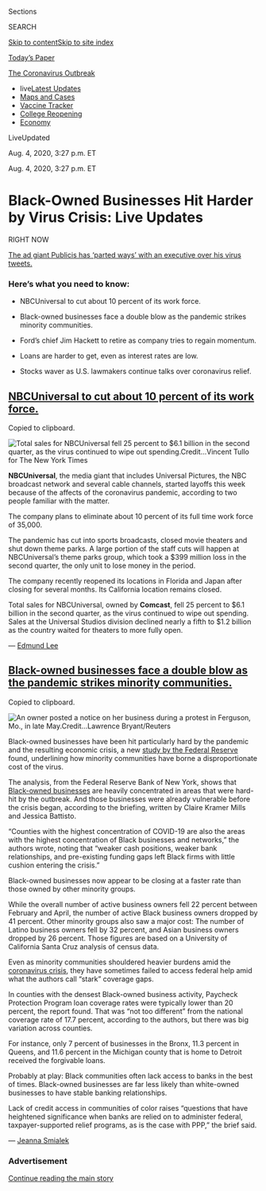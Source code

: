 <div id="app">

<div>

<div>

<div>

<div class="NYTAppHideMasthead css-ri3gv3 e1suatyy0">

<div class="section css-ui9rw0 e1suatyy2">

<div class="css-eph4ug er09x8g0">

<div class="css-6n7j50">

</div>

<span class="css-1dv1kvn">Sections</span>

<div class="css-10488qs">

<span class="css-1dv1kvn">SEARCH</span>

</div>

[Skip to content](#site-content)[Skip to site
index](#site-index)

</div>

<div class="css-10698na e1huz5gh0">

</div>

</div>

<div id="masthead-bar-one" class="section hasLinks css-15hmgas e1csuq9d3">

<div class="css-uqyvli e1csuq9d0">

</div>

<div class="css-1uqjmks e1csuq9d1">

</div>

<div class="css-9e9ivx">

[](https://myaccount.nytimes.com/auth/login?response_type=cookie&client_id=vi)

</div>

<div class="css-1bvtpon e1csuq9d2">

[Today’s
Paper](https://www.nytimes.com/section/todayspaper)

</div>

</div>

</div>

</div>

<div data-aria-hidden="false">

<div id="site-content" data-role="main">

<div class="css-15bl40j">

<div id="styln-prism-menu-1592847958612" class="section interactive-content interactive-size-medium css-1ufzkuw" data-id="100000007203936">

<div class="css-17ih8de interactive-body" data-sourceid="100000007203936">

<div id="scroll-container" class="css-1gj85ro">

[<span class="styln-title-wrap"><span class="css-1pje3qr">The
Coronavirus</span><span class="css-1pje3qr">
Outbreak</span></span>](https://www.nytimes.com/news-event/coronavirus)

  - <span class="css-kqxiym" data-emphasize="true">live</span>[Latest
    Updates](https://www.nytimes.com/2020/08/04/world/coronavirus-cases.html)
  - [Maps and
    Cases](https://www.nytimes.com/interactive/2020/us/coronavirus-us-cases.html)
  - [Vaccine
    Tracker](https://www.nytimes.com/interactive/2020/science/coronavirus-vaccine-tracker.html)
  - [College
    Reopening](https://www.nytimes.com/2020/08/02/us/covid-college-reopening.html)
  - [Economy](https://www.nytimes.com/live/2020/08/04/business/stock-market-today-coronavirus)

</div>

</div>

</div>

</div>

<div class="css-mj09ha">

<span><span class="css-bwjyn0">Live</span><span class="css-vxcmzt"><span>Updated </span></span></span>

<div class="css-ki347z">

<span class="css-1656jku">Aug. 4, 2020, 3:27 p.m.
ET</span><span class="css-xwx5dt"></span>

</div>

<span class="css-1dv1kvn" data-aria-live="polite">Aug. 4, 2020, 3:27
p.m.
ET</span>

</div>

<div class="css-ftdtgk">

<div class="css-1vkm6nb ehdk2mb0">

# Black-Owned Businesses Hit Harder by Virus Crisis: Live Updates

</div>

<div style="max-width:100%;margin:0 auto">

<div class="css-17dprlf" data-id="100000007018136" data-slug="us-live-markets-in-article-no-chart" style="max-width:600px">

</div>

</div>

</div>

<div class="css-1qxhp4n">

<div class="css-192lewg e1oheyly0">

RIGHT NOW

[<span>The ad giant Publicis has ‘parted ways’ with an executive over
his virus
tweets.</span>](#the-ad-giant-publicis-has-parted-ways-with-an-executive-over-his-virus-tweets)

</div>

</div>

<div id="feed-top" class="css-7pw99z">

</div>

### Here’s what you need to know:

  - [](#nbcuniversal-to-cut-about-10-percent-of-its-work-force)
    
    <span>NBCUniversal to cut about 10 percent of its work
    force.</span>

  - [](#black-owned-businesses-face-a-double-blow-as-the-pandemic-strikes-minority-communities)
    
    <span>Black-owned businesses face a double blow as the pandemic
    strikes minority
    communities.</span>

  - [](#fords-chief-jim-hackett-to-retire-as-company-tries-to-regain-momentum)
    
    <span>Ford’s chief Jim Hackett to retire as company tries to regain
    momentum.</span>

  - [](#loans-are-harder-to-get-even-as-interest-rates-are-low)
    
    <span>Loans are harder to get, even as interest rates are
    low.</span>

  - [](#stocks-waver-as-us-lawmakers-continue-talks-over-coronavirus-relief)
    
    <span>Stocks waver as U.S. lawmakers continue talks over coronavirus
    relief.</span>

<div class="live-blog-post css-10d3q4a" data-test-id="live-blog-post" data-source-id="100000007272340">

<div id="nbcuniversal-to-cut-about-10-percent-of-its-work-force" class="css-608m5d">

</div>

<div class="css-j3uhc5">

<div class="css-bd1680">

## [NBCUniversal to cut about 10 percent of its work force.](#nbcuniversal-to-cut-about-10-percent-of-its-work-force)

<span class="css-uj8f8v" data-aria-live="polite">Copied to
clipboard.</span>

</div>

</div>

<div class="css-79elbk" data-testid="photoviewer-wrapper">

<div class="css-z3e15g" data-testid="photoviewer-wrapper-hidden">

</div>

<div class="css-1a48zt4 ehw59r15" data-testid="photoviewer-children">

![<span class="css-16f3y1r e13ogyst0" data-aria-hidden="true">Total
sales for NBCUniversal fell 25 percent to $6.1 billion in the second
quarter, as the virus continued to wipe out
spending.</span><span class="css-cnj6d5 e1z0qqy90" itemprop="copyrightHolder"><span class="css-1ly73wi e1tej78p0">Credit...</span><span><span>Vincent
Tullo for The New York
Times</span></span></span>](https://static01.nyt.com/images/2020/08/04/business/04-markets-brf-nbc/merlin_171541782_e88614f8-e41a-4ba6-b436-5ba2b74f6824-articleLarge.jpg?quality=75&auto=webp&disable=upscale)

</div>

</div>

**NBCUniversal**, the media giant that includes Universal Pictures, the
NBC broadcast network and several cable channels, started layoffs this
week because of the affects of the coronavirus pandemic, according to
two people familiar with the matter.

The company plans to eliminate about 10 percent of its full time work
force of 35,000.

The pandemic has cut into sports broadcasts, closed movie theaters and
shut down theme parks. A large portion of the staff cuts will happen at
NBCUniversal’s theme parks group, which took a $399 million loss in the
second quarter, the only unit to lose money in the period.

The company recently reopened its locations in Florida and Japan after
closing for several months. Its California location remains closed.

Total sales for NBCUniversal, owned by **Comcast**, fell 25 percent to
$6.1 billion in the second quarter, as the virus continued to wipe out
spending. Sales at the Universal Studios division declined nearly a
fifth to $1.2 billion as the country waited for theaters to more fully
open.

<div class="css-j3uhc5">

— [<span class="css-1baulvz last-byline" itemprop="name">Edmund
Lee</span>](https://www.nytimes.com/by/edmund-lee)

</div>

</div>

<div class="live-blog-post css-10d3q4a" data-test-id="live-blog-post" data-source-id="100000007271842">

<div id="black-owned-businesses-face-a-double-blow-as-the-pandemic-strikes-minority-communities" class="css-608m5d">

</div>

<div class="css-j3uhc5">

<div class="css-bd1680">

## [Black-owned businesses face a double blow as the pandemic strikes minority communities.](#black-owned-businesses-face-a-double-blow-as-the-pandemic-strikes-minority-communities)

<span class="css-uj8f8v" data-aria-live="polite">Copied to
clipboard.</span>

</div>

</div>

<div class="css-79elbk" data-testid="photoviewer-wrapper">

<div class="css-z3e15g" data-testid="photoviewer-wrapper-hidden">

</div>

<div class="css-1a48zt4 ehw59r15" data-testid="photoviewer-children">

![<span class="css-16f3y1r e13ogyst0" data-aria-hidden="true">An owner
posted a notice on her business during a protest in Ferguson, Mo., in
late
May.</span><span class="css-cnj6d5 e1z0qqy90" itemprop="copyrightHolder"><span class="css-1ly73wi e1tej78p0">Credit...</span><span><span>Lawrence
Bryant/Reuters</span></span></span>](https://static01.nyt.com/images/2020/08/04/business/04-markets-brf-fedsurvey/04-markets-brf-fedsurvey-articleLarge.jpg?quality=75&auto=webp&disable=upscale)

</div>

</div>

Black-owned businesses have been hit particularly hard by the pandemic
and the resulting economic crisis, a new [study by the Federal
Reserve](https://www.newyorkfed.org/smallbusiness/small-business-credit-survey-2020)
found, underlining how minority communities have borne a
disproportionate cost of the virus.

The analysis, from the Federal Reserve Bank of New York, shows that
[Black-owned
businesses](https://www.nytimes.com/interactive/2020/06/18/us/coronavirus-black-owned-small-business.html)
are heavily concentrated in areas that were hard-hit by the outbreak.
And those businesses were already vulnerable before the crisis began,
according to the briefing, written by Claire Kramer Mills and Jessica
Battisto.

“Counties with the highest concentration of COVID-19 are also the areas
with the highest concentration of Black businesses and networks,” the
authors wrote, noting that “weaker cash positions, weaker bank
relationships, and pre-existing funding gaps left Black firms with
little cushion entering the crisis.”

Black-owned businesses now appear to be closing at a faster rate than
those owned by other minority groups.

While the overall number of active business owners fell 22 percent
between February and April, the number of active Black business owners
dropped by 41 percent. Other minority groups also saw a major cost: The
number of Latino business owners fell by 32 percent, and Asian business
owners dropped by 26 percent. Those figures are based on a University of
California Santa Cruz analysis of census data.

Even as minority communities shouldered heavier burdens amid the
[coronavirus
crisis](https://www.nytimes.com/2020/04/07/us/coronavirus-race.html),
they have sometimes failed to access federal help amid what the authors
call “stark” coverage gaps.

In counties with the densest Black-owned business activity, Paycheck
Protection Program loan coverage rates were typically lower than 20
percent, the report found. That was “not too different” from the
national coverage rate of 17.7 percent, according to the authors, but
there was big variation across counties.

For instance, only 7 percent of businesses in the Bronx, 11.3 percent in
Queens, and 11.6 percent in the Michigan county that is home to Detroit
received the forgivable loans.

Probably at play: Black communities often lack access to banks in the
best of times. Black-owned businesses are far less likely than
white-owned businesses to have stable banking relationships.

Lack of credit access in communities of color raises “questions that
have heightened significance when banks are relied on to administer
federal, taxpayer-supported relief programs, as is the case with PPP,”
the brief said.

<div class="css-j3uhc5">

— [<span class="css-1baulvz last-byline" itemprop="name">Jeanna
Smialek</span>](https://www.nytimes.com/by/jeanna-smialek)

</div>

</div>

<div id="ad-0" class="css-1pmeh62">

<div class="css-142l3g4">

### Advertisement

[Continue reading the main
story](#after-dfp-ad-mid1)

<div id="dfp-ad-mid1" class="ad dfp-ad-mid1-wrapper" style="text-align:center;height:100%;display:block">

</div>

<div id="after-dfp-ad-mid1">

</div>

</div>

</div>

<div class="live-blog-post css-10d3q4a" data-test-id="live-blog-post" data-source-id="100000007272561">

<div id="the-ad-giant-publicis-has-parted-ways-with-an-executive-over-his-virus-tweets" class="css-608m5d">

</div>

<div class="css-j3uhc5">

<div class="css-bd1680">

## [The ad giant Publicis has ‘parted ways’ with an executive over his virus tweets.](#the-ad-giant-publicis-has-parted-ways-with-an-executive-over-his-virus-tweets)

<span class="css-uj8f8v" data-aria-live="polite">Copied to
clipboard.</span>

</div>

</div>

The ad giant **Publicis Groupe** cut ties on Tuesday with an executive
over his Twitter posts about the coronavirus pandemic.

Tom Goodwin, who became the company’s head of futures and insight in
January,
[posted](https://twitter.com/tomfgoodwin/status/1289981216335073280?s=20)
over the weekend that he found “the total obsession with Covid deaths
over all other deaths entirely gruesome. 7,500 Americans die every day
but only the ones with this precise new Virus matter.”

The post, like [several
others](https://twitter.com/tomfgoodwin/status/1251848439035502592?s=20)
about [the
crisis](https://twitter.com/tomfgoodwin/status/1236483014277894144?s=20)
in recent months, incited outrage from many in the advertising industry.
On Sunday, Tom Morton, the U.S. chief strategy officer of R/GA, urged
Mr. Goodwin [to stop
posting](https://twitter.com/tommorton/status/1289992807038332928?s=20):
“Please no more clickbait contrarianism. You’re better than this.” Mr.
Goodwin hit back with a [expletive-laced
response](https://twitter.com/tomfgoodwin/status/1289995369313497090?s=20),
telling Mr. Morton to “[get off your lofty
perch](https://twitter.com/tomfgoodwin/status/1289994688275988481?s=20)”
and mocking his “sourdough baking home-schooling.”

Publicis “parted ways” with Mr. Goodwin because his actions on social
media “do not meet the standard of conduct we expect of our company’s
employees and were not aligned with our values,” the advertising firm
said in a statement first reported by the trade publication
[AdWeek](https://www.adweek.com/agencies/after-coronavirus-tweets-tom-goodwin-is-out-at-publicis-groupe/).

Mr. Goodwin did not immediately respond to a request for comment, but
seemed to address the uproar by [posting on
Monday](https://twitter.com/tomfgoodwin/status/1290340999672332291) that
“in the free thinking world of 2020 we are only ‘allowed’ to have
perfectly aligned “genuine concerns,” while adding that it was “time to
repeat that I’m [not a voice of
Publicis](https://twitter.com/tomfgoodwin/status/1290325449529274370?s=20).”

<div class="css-j3uhc5">

— [<span class="css-1baulvz last-byline" itemprop="name">Tiffany
Hsu</span>](https://www.nytimes.com/by/tiffany-hsu)

</div>

</div>

<div class="live-blog-post css-10d3q4a" data-test-id="live-blog-post" data-source-id="100000007271727">

<div id="fords-chief-jim-hackett-to-retire-as-company-tries-to-regain-momentum" class="css-608m5d">

</div>

<div class="css-j3uhc5">

<div class="css-bd1680">

## [Ford’s chief Jim Hackett to retire as company tries to regain momentum.](#fords-chief-jim-hackett-to-retire-as-company-tries-to-regain-momentum)

<span class="css-uj8f8v" data-aria-live="polite">Copied to
clipboard.</span>

</div>

</div>

<div class="css-79elbk" data-testid="photoviewer-wrapper">

<div class="css-z3e15g" data-testid="photoviewer-wrapper-hidden">

</div>

<div class="css-1a48zt4 ehw59r15" data-testid="photoviewer-children">

![<span class="css-16f3y1r e13ogyst0" data-aria-hidden="true">Jim
Hackett, outgoing Ford C.E.O., is credited with eliminating money-losing
cars from the company’s North American
lineup.</span><span class="css-cnj6d5 e1z0qqy90" itemprop="copyrightHolder"><span class="css-1ly73wi e1tej78p0">Credit...</span><span><span>Michael
Noble Jr. for The New York
Times</span></span></span>](https://static01.nyt.com/images/2020/08/04/business/04-markets-brf-ford/04-markets-brf-ford-articleLarge.jpg?quality=75&auto=webp&disable=upscale)

</div>

</div>

**Ford Motor** said its chief executive, Jim Hackett, will retire on
Oct. 1, ending a three-year run in which the automaker has worked with
mixed results to streamline its operations and focus its business on
electric cars, trucks and sport-utility vehicles.

Mr. Hackett, 65, will be succeeded by James D. Farley Jr., who had been
named chief operating officer in February.

“I am very grateful to Jim Hackett for all he has done to modernize Ford
and prepare us to compete and win in the future,” said William Clay Ford
Jr., Ford’s executive chairman. The company, he added, is becoming “much
more nimble.”

Mr. Hackett, a former chief executive of **Steelcase**, an office
furniture manufacturer that is much smaller and less complex, was named
to [the top job at
Ford](https://www.nytimes.com/2017/05/22/business/jim-hackett-ford.html)
in May 2017, as the company’s business was slumping. He promised to
revitalize Ford’s operations and steer the company toward vehicles that
would generate profits and invest in emerging technologies like electric
and self-driving vehicles.

The company is starting to introduce some of the models developed under
Mr. Hackett, including a redesigned F-150 pickup truck and the Mustang
Mach E, an electric S.U.V. styled to resemble the storied sports car.

But so far the turnaround has had little effect on the company’s bottom
line and stock price. Ford shares were trading at about $11 when he
arrived. The stock was trading at about $6.88 Tuesday morning, up more
than 2 percent after news of the Mr. Hackett’s retirement.

Investors value Ford at about $27 billion, just one-tenth the market
capitalization of **Tesla**, the electric automaker that makes far fewer
cars and has been around only since 2003.

Mr. Farley, 58, joined Ford in 2007 from **Toyota Motor**, and has held
a variety of jobs, including running the company’s marketing, its
European operations and a new business strategy group.

<div class="css-j3uhc5">

— [<span class="css-1baulvz last-byline" itemprop="name">Neal E.
Boudette</span>](https://www.nytimes.com/by/neal-e-boudette)

</div>

</div>

<div class="live-blog-post css-10d3q4a" data-test-id="live-blog-post" data-source-id="100000007272172">

<div id="loans-are-harder-to-get-even-as-interest-rates-are-low" class="css-608m5d">

</div>

<div class="css-j3uhc5">

<div class="css-bd1680">

## [Loans are harder to get, even as interest rates are low.](#loans-are-harder-to-get-even-as-interest-rates-are-low)

<span class="css-uj8f8v" data-aria-live="polite">Copied to
clipboard.</span>

</div>

</div>

<div class="css-79elbk" data-testid="photoviewer-wrapper">

<div class="css-z3e15g" data-testid="photoviewer-wrapper-hidden">

</div>

<div class="css-1a48zt4 ehw59r15" data-testid="photoviewer-children">

![<span class="css-16f3y1r e13ogyst0" data-aria-hidden="true">Tori Smith
and Philip Ellis, both teachers, had to pay a larger down payment than
they had anticipated for their home in Zebulon,
N.C.</span><span class="css-cnj6d5 e1z0qqy90" itemprop="copyrightHolder"><span class="css-1ly73wi e1tej78p0">Credit...</span><span><span>Kennedi
Carter for The New York
Times</span></span></span>](https://static01.nyt.com/images/2020/08/04/business/04borrow1/04borrow1-articleLarge-v2.jpg?quality=75&auto=webp&disable=upscale)

</div>

</div>

The economic crisis caused by the pandemic has driven [interest rates to
rock-bottom
levels](https://www.nytimes.com/2020/07/16/business/mortgage-rates-below-3-percent.html),
meaning there has hardly been a better time to borrow. But with tens of
million of people out of work and coronavirus infections surging in many
parts of the country, [qualifying for a
loan](https://www.nytimes.com/2020/08/04/your-money/mortgage-loans-credit-cards-coronavirus.html)
— from mortgages to auto loans — has become more trying, even for
well-positioned borrowers.

Lenders that have [set aside billion of
dollars](https://www.nytimes.com/2020/07/14/business/big-banks-quarterly-results.html)
for future defaults have also tightened their standards, often requiring
higher credit scores, heftier down payments and more documentation.
Some, such as **Wells Fargo** and **Chase**, have temporarily eliminated
home equity lines of credit, while Wells Fargo also stopped cash-out
refinancing.

It’s not unusual for lenders to tighten the credit reins during a
downturn, but the current situation has made it especially challenging
for them to get an accurate read on consumers’ financial health.
Borrowers have been able to pause mortgages, halt student loan payments
and delay paying their tax bills, while millions of households have
received an extra $600 weekly in unemployment benefits. Those forms of
government support could be masking an underlying condition.

“It makes it hard for a lender to understand what the consumer’s true
state of credit quality is and their ability to pay back a loan,” said
Peter Maynard, senior vice president of global data and analytics at the
**Equifax** credit bureau.

<div class="css-j3uhc5">

— [<span class="css-1baulvz last-byline" itemprop="name">Tara Siegel
Bernard</span>](https://www.nytimes.com/by/tara-siegel-bernard)

</div>

<div>

</div>

</div>

<div id="ad-1" class="css-1pmeh62">

<div class="css-142l3g4">

### Advertisement

[Continue reading the main
story](#after-dfp-ad-mid2)

<div id="dfp-ad-mid2" class="ad dfp-ad-mid2-wrapper" style="text-align:center;height:100%;display:block">

</div>

<div id="after-dfp-ad-mid2">

</div>

</div>

</div>

<div class="live-blog-post css-10d3q4a" data-test-id="live-blog-post" data-source-id="100000007271590">

<div id="stocks-waver-as-us-lawmakers-continue-talks-over-coronavirus-relief" class="css-608m5d">

</div>

<div class="css-j3uhc5">

<div class="css-bd1680">

## [Stocks waver as U.S. lawmakers continue talks over coronavirus relief.](#stocks-waver-as-us-lawmakers-continue-talks-over-coronavirus-relief)

<span class="css-uj8f8v" data-aria-live="polite">Copied to
clipboard.</span>

</div>

</div>

<div style="max-width:100%;margin:0 auto">

<div class="css-17dprlf" data-id="100000004753769" data-slug="live-sp-markets-chart" style="max-width:600px">

</div>

</div>

Stocks on Wall Street drifted between gains and losses on Tuesday,
easing off a rally that had lifted technology shares to new highs as
lawmakers in Washington continued to try to pin down a coronavirus
relief package.

Investors have one eye on corporate earnings reports, and the other on
lawmakers who are discussing the latest aid bill to help people and
businesses hit by the economic crisis. Negotiators are set to reconvene
on Tuesday, with top Trump administration officials scheduled to return
for [another meeting with congressional
Democrats](https://www.nytimes.com/2020/08/02/us/politics/coronavirus-jobless-aid.html).

Tens of millions of Americans lost crucial [unemployment
benefits](https://www.nytimes.com/2020/07/30/business/unemployment-payments-change.html)
at the end of July and a [federal moratorium on
evictions](https://www.nytimes.com/2020/07/23/business/evictions-moratorium-cares-act.html)
has ended. Economists warn that permanent damage could be wrought on the
economy without action.

On the earnings front, [London-based oil
giant](https://www.nytimes.com/live/2020/08/04/business/stock-market-today-coronavirus/bp-to-step-up-renewable-investment-as-it-reports-a-huge-loss)**[BP](https://www.nytimes.com/live/2020/08/04/business/stock-market-today-coronavirus/bp-to-step-up-renewable-investment-as-it-reports-a-huge-loss)**
reported a $16.8 billion quarterly loss, and cut its dividend in half
for the first time in a decade. The company also said it would increase
its investments in low-carbon energy, like solar and wind power, by
tenfold in a decade, while cutting its oil and gas production by 40
percent. Its shares rose in response, despite the huge loss.

Tuesday’s pullback comes after a steady climb for stocks that has lifted
the S\&P 500 to within 3 percent of its record. That’s been fueled by
government spending, the efforts of the Federal Reserve to backstop the
economy, and a surge in shares of technology stocks like **Apple**,
**Amazon** and **Microsoft** — which have reported surging profits as
more people work and shop from home.

<div class="css-j3uhc5">

— <span class="css-1baulvz last-byline" itemprop="name">Mohammed
Hadi</span>

</div>

<div>

</div>

</div>

<div class="live-blog-post css-10d3q4a" data-test-id="live-blog-post" data-source-id="100000007271793">

<div id="google-faces-an-eu-investigation-into-its-fitbit-acquisition" class="css-608m5d">

</div>

<div class="css-j3uhc5">

<div class="css-bd1680">

## [Google faces an E.U. investigation into its Fitbit acquisition.](#google-faces-an-eu-investigation-into-its-fitbit-acquisition)

<span class="css-uj8f8v" data-aria-live="polite">Copied to
clipboard.</span>

</div>

</div>

<div class="css-79elbk" data-testid="photoviewer-wrapper">

<div class="css-z3e15g" data-testid="photoviewer-wrapper-hidden">

</div>

<div class="css-1a48zt4 ehw59r15" data-testid="photoviewer-children">

![<span class="css-16f3y1r e13ogyst0" data-aria-hidden="true">Google has
defended the Fitbit acquisition, saying it competes with companies like
Apple, Samsung and Garmin that offer fitness tracking
devices.</span><span class="css-cnj6d5 e1z0qqy90" itemprop="copyrightHolder"><span class="css-1ly73wi e1tej78p0">Credit...</span><span><span>Richard
Drew/Associated
Press</span></span></span>](https://static01.nyt.com/images/2019/11/01/us/01FitBit/merlin_151320936_350a749c-24be-4a05-8737-137d747262b2-articleLarge.jpg?quality=75&auto=webp&disable=upscale)

</div>

</div>

European Union authorities on Tuesday announced an investigation of
**[Google’s](https://www.nytimes.com/2019/11/01/technology/google-fitbit.html)**[$2.1
billion purchase of the fitness-tracking
company](https://www.nytimes.com/2019/11/01/technology/google-fitbit.html)**[Fitbit](https://www.nytimes.com/2019/11/01/technology/google-fitbit.html)**,
raising alarms about the health data the internet giant would be
acquiring as part of the deal.

The inquiry shows the increased scrutiny Google and other large
technology companies are facing from regulators in Europe and the United
States about their growing dominance over the digital economy. Officials
have raised concerns that the biggest tech platforms buy up smaller
companies to solidify their dominance and limit competition.

[Margrethe
Vestager,](https://ec.europa.eu/commission/presscorner/detail/en/ip_20_1446)the
European Commission’s top antitrust regulator, said a preliminary
investigation of the Fitbit deal had raised concerns about how Google
would use data collected from Fitbit for its online advertising
services, a market where Google is already dominant. The health and
fitness data could be used to more narrowly target ads, she said.

“By increasing the data advantage of Google in the personalization of
the ads it serves via its search engine and displays on other internet
pages, it would be more difficult for rivals to match Google’s online
advertising services,” the commission said in a statement announcing the
investigation.

Google defended the acquisition, saying it competes with companies like
**Apple**, **Samsung** and **Garmin** that offer fitness tracking
devices. “This deal is about devices, not data,” Rick Osterloh, Google’s
senior vice president for devices and services, [said in a blog
post](https://blog.google/around-the-globe/google-europe/update-fitbit/).
The company said it would not use Fitbit health and wellness data for
advertising services and offered to make a legally binding commitment to
the commission to limit its use of the data.

<div class="css-j3uhc5">

— [<span class="css-1baulvz last-byline" itemprop="name">Adam
Satariano</span>](https://www.nytimes.com/by/adam-satariano)

</div>

</div>

<div class="live-blog-post css-10d3q4a" data-test-id="live-blog-post" data-source-id="100000007271685">

<div id="argentina-secures-a-deal-to-restructure-65-billion-in-debt" class="css-608m5d">

</div>

<div class="css-j3uhc5">

<div class="css-bd1680">

## [Argentina secures a deal to restructure $65 billion in debt.](#argentina-secures-a-deal-to-restructure-65-billion-in-debt)

<span class="css-uj8f8v" data-aria-live="polite">Copied to
clipboard.</span>

</div>

</div>

<div class="css-79elbk" data-testid="photoviewer-wrapper">

<div class="css-z3e15g" data-testid="photoviewer-wrapper-hidden">

</div>

<div class="css-1a48zt4 ehw59r15" data-testid="photoviewer-children">

![<span class="css-16f3y1r e13ogyst0" data-aria-hidden="true">In May,
Argentina missed a bond payment and entered into its ninth default since
the country’s
independence.</span><span class="css-cnj6d5 e1z0qqy90" itemprop="copyrightHolder"><span class="css-1ly73wi e1tej78p0">Credit...</span><span><span>Ronaldo
Schemidt/Agence France-Presse — Getty
Images</span></span></span>](https://static01.nyt.com/images/2020/08/04/business/04markets-brf-argentina/04markets-brf-argentina-articleLarge.jpg?quality=75&auto=webp&disable=upscale)

</div>

</div>

After months of negotiations, Argentina has reached a deal with its
creditors, including the asset managers **BlackRock** and **Greylock
Capital Management**, to restructure about $65 billion in foreign debt,
[the economy ministry
said](https://www.economia.gob.ar/en/argentina-and-three-creditor-groups-reach-a-deal-on-debt-restructuring/)
on Tuesday.

The deal between Argentina and its largest creditors would grant
“significant” debt relief to the country, the ministry said. In May,
Argentina missed a bond payment and entered into its ninth default since
the country’s independence and third in the last 20 years.

Under the agreement, creditors will be paid 54.8 cents on the dollar,
according to an Argentine government official who has taken part in the
negotiations who spoke on condition of anonymity to discuss private
negotiations.

Argentina would offer creditors new bonds in exchange for defaulted debt
and unpaid interest. Investors who hold euro-denominated and Swiss
franc-denominated bonds would also be able to swap these for new U.S.
dollar-denominated bonds. The agreement also includes changes to payment
dates.

A range of prominent people, including Pope Francis, Senator Elizabeth
Warren and the Nobel-winning economist Joseph E. Stiglitz, [called on
Argentina’s
bondholders](https://www.nytimes.com/2020/05/22/world/americas/argentina-default.html)
to come to a favorable agreement quickly with the cash-strapped nation.

The International Monetary Fund has forecast that Argentina’s economy
will fall nearly 10 percent this year, deepening a yearslong economic
crisis which has been compounded by the coronavirus pandemic and
extremely high levels of inflation.

BlackRock, the world’s largest asset manger, had [rejected an earlier
proposal](https://www.nytimes.com/2020/07/31/business/argentina-debt.html)
from Argentina and pushed other creditors to also hold out for a better
deal. The government and its creditors — the Ad Hoc Group of Argentine
Bondholders, the Argentina Creditor Committee and the Exchange
Bondholder Group and other investors — were only three pennies on the
dollar apart on their proposed terms.

The country has also been in talks with the I.M.F., after[restoring ties
to the institution with a 2018
bailout](https://qz.com/1274875/how-argentina-went-from-selling-100-year-bonds-to-an-imf-rescue-in-a-matter-of-months/).
The fund said Argentina’s debt pile was unsustainable as its currency
plummeted and economic output kept falling. Martín Guzmán, Argentina’s
economy minister, had told local media that he would[look to the
I.M.F](https://www.pagina12.com.ar/282488-deuda-la-ultima-oferta-y-el-mensaje-de-martin-guzman).
for an alternative way out of its debt crisis if the talks with private
creditors failed.

<div class="css-j3uhc5">

— [<span class="css-1baulvz" itemprop="name">Eshe
Nelson</span>](https://www.nytimes.com/by/eshe-nelson) and
<span class="css-1baulvz last-byline" itemprop="name">Daniel
Politi</span>

</div>

</div>

<div id="ad-2" class="css-1pmeh62">

<div class="css-142l3g4">

### Advertisement

[Continue reading the main
story](#after-dfp-ad-mid3)

<div id="dfp-ad-mid3" class="ad dfp-ad-mid3-wrapper" style="text-align:center;height:100%;display:block">

</div>

<div id="after-dfp-ad-mid3">

</div>

</div>

</div>

<div class="live-blog-post css-10d3q4a" data-test-id="live-blog-post" data-source-id="100000007271178">

<div id="some-caterers-are-finding-creative-ways-to-keep-their-businesses-afloat" class="css-608m5d">

</div>

<div class="css-j3uhc5">

<div class="css-bd1680">

## [Some caterers are finding creative ways to keep their businesses afloat.](#some-caterers-are-finding-creative-ways-to-keep-their-businesses-afloat)

<span class="css-uj8f8v" data-aria-live="polite">Copied to
clipboard.</span>

</div>

</div>

<div class="css-79elbk" data-testid="photoviewer-wrapper">

<div class="css-z3e15g" data-testid="photoviewer-wrapper-hidden">

</div>

<div class="css-1a48zt4 ehw59r15" data-testid="photoviewer-children">

![<span class="css-16f3y1r e13ogyst0" data-aria-hidden="true">“I’m going
to be a female pitmaster on the roadside in upstate New York until the
weddings come back,” said Holly Sheppard, who started her Brooklyn
catering business, Fig & Pig, in
2011.</span><span class="css-cnj6d5 e1z0qqy90" itemprop="copyrightHolder"><span class="css-1ly73wi e1tej78p0">Credit...</span><span><span>Amr
Alfiky/The New York
Times</span></span></span>](https://static01.nyt.com/images/2020/07/28/business/28virus-caterers-sub2/merlin_174904686_160b6250-78ce-45e6-9cad-db292707f676-articleLarge.jpg?quality=75&auto=webp&disable=upscale)

</div>

</div>

Caterers say they are taking a financial beating, with some expecting
their business to be down between 80 and 90 percent this year. But many
feel better situated than those in the restaurant business. Instead of
paying often expensive rent in desirable locations like most
restaurants, caterers typically pay less for large kitchens that can be
off the beaten track.

Moreover, caterers tend to be a nimble group of entrepreneurs, adept at
providing finicky brides with their every heart’s whim and overcoming
the oddest of logistical challenges. Those traits have helped them
during the pandemic.

“We have huge logistical expertise,” said Peter Callahan of Peter
Callahan Catering, whose clients include some of New York’s wealthiest
financiers and whose specialty is mini food like one-bite cheeseburgers
and tiny grilled cheese sandwiches. “When you’re an off-premise caterer,
you might be doing an event that requires barges to get to a private
island with no vehicles.

“We’re creative thinkers, and right now people are thinking about how to
shape their businesses for the need at hand,” he added.

Holly Sheppard started her Brooklyn catering business, Fig & Pig, in
2011. She was in the middle of preparing a meal for 600 people in
mid-March when the client called, canceling the event. After that, the
cancellations and postponements rolled in.

With her calendar now largely empty through the fall, Ms. Sheppard gave
up the lease on her apartment in Brooklyn, worked out a deal with the
landlord for her kitchen to pay what she can now and make it up next
year, and moved to her house in Tillson, N.Y.

There, she bought a smoker and is honing her skills, planning to add
barbecue to her catering options.

“I’m going to be a female pitmaster on the roadside in upstate New York
until the weddings come back,” Ms. Sheppard said. “I’m going to make it
through all of this. Closing isn’t even an option. I’m a scrapper.”

<div>

</div>

<div class="css-j3uhc5">

— [<span class="css-1baulvz last-byline" itemprop="name">Julie
Creswell</span>](https://www.nytimes.com/by/julie-creswell)

</div>

</div>

<div class="live-blog-post css-10d3q4a" data-test-id="live-blog-post" data-source-id="100000007271224">

<div id="what-else-is-happening-bookingcom-to-lay-off-up-to-25-percent-of-work-force" class="css-608m5d">

</div>

<div class="css-j3uhc5">

<div class="css-bd1680">

## [What else is happening: Booking.com to lay off up to 25 percent of work force.](#what-else-is-happening-bookingcom-to-lay-off-up-to-25-percent-of-work-force)

<span class="css-uj8f8v" data-aria-live="polite">Copied to
clipboard.</span>

</div>

</div>

  - **[Booking.com](http://booking.com/)** plans to reduce its global
    work force of more than 17,500 employees by up to 25 percent as the
    coronavirus pandemic continues to take a devastating toll on the
    travel industry. **Booking Holdings**, the parent company of
    [Booking.com](http://booking.com/), will make announcements to
    employees beginning in September on a country by country basis,
    [according to a securities
    filing](https://www.sec.gov/ix?doc=/Archives/edgar/data/1075531/000107553120000042/bkng-20200804.htm).
    Booking Holdings, which owns other travel websites including
    **Kayak** and **[Priceline.com](http://priceline.com/),** reported a
    51 percent drop in gross travel bookings in the first quarter of
    2020 compared to the same period last year.

  - **J.C. Penney**, the cornerstone of American malls, was the latest
    retailer to announce it would not open Thanksgiving Day this year.
    Other major chains, including **Walmart** and **Target**, have said
    they would push the start of holiday shopping back to Black Friday,
    often casting the change as in honor of the work of their front-line
    employees. J.C. Penney, which filed for bankruptcy in May, [said in
    a
    statement](https://companyblog.jcpnewsroom.com/2020/08/03/jcpenney-to-close-stores-on-thanksgiving-day-2020/)
    that the move was intended to allow both associates and customers
    “to stay safe, relax, and enjoy the day.”

  - The Federal Aviation Administration [proposed changes
    that](https://www.nytimes.com/live/2020/08/03/business/stock-market-today-coronavirus/faa-says-boeing-has-effectively-mitigated-defects-in-the-737-max)**[Boeing](https://www.nytimes.com/live/2020/08/03/business/stock-market-today-coronavirus/faa-says-boeing-has-effectively-mitigated-defects-in-the-737-max)**[must
    make](https://www.nytimes.com/live/2020/08/03/business/stock-market-today-coronavirus/faa-says-boeing-has-effectively-mitigated-defects-in-the-737-max)
    to the 737 Max, potentially clearing the way for the plane to start
    flying again by the end of the year. The company’s recommendations
    had sufficiently addressed the problems that contributed to two
    fatal crashes, resulting in the worldwide grounding of the jet, the
    agency concluded in a related report published Monday.

<div class="css-j3uhc5">

</div>

</div>

<div>

</div>

<div>

</div>

</div>

## Site Index

<div>

</div>

## Site Information Navigation

  - [© <span>2020</span> <span>The New York Times
    Company</span>](https://help.nytimes.com/hc/en-us/articles/115014792127-Copyright-notice)

<!-- end list -->

  - [NYTCo](https://www.nytco.com/)
  - [Contact
    Us](https://help.nytimes.com/hc/en-us/articles/115015385887-Contact-Us)
  - [Work with us](https://www.nytco.com/careers/)
  - [Advertise](https://nytmediakit.com/)
  - [T Brand Studio](http://www.tbrandstudio.com/)
  - [Your Ad
    Choices](https://www.nytimes.com/privacy/cookie-policy#how-do-i-manage-trackers)
  - [Privacy](https://www.nytimes.com/privacy)
  - [Terms of
    Service](https://help.nytimes.com/hc/en-us/articles/115014893428-Terms-of-service)
  - [Terms of
    Sale](https://help.nytimes.com/hc/en-us/articles/115014893968-Terms-of-sale)
  - [Site
    Map](https://spiderbites.nytimes.com)
  - [Help](https://help.nytimes.com/hc/en-us)
  - [Subscriptions](https://www.nytimes.com/subscription?campaignId=37WXW)

</div>

</div>

</div>

</div>
